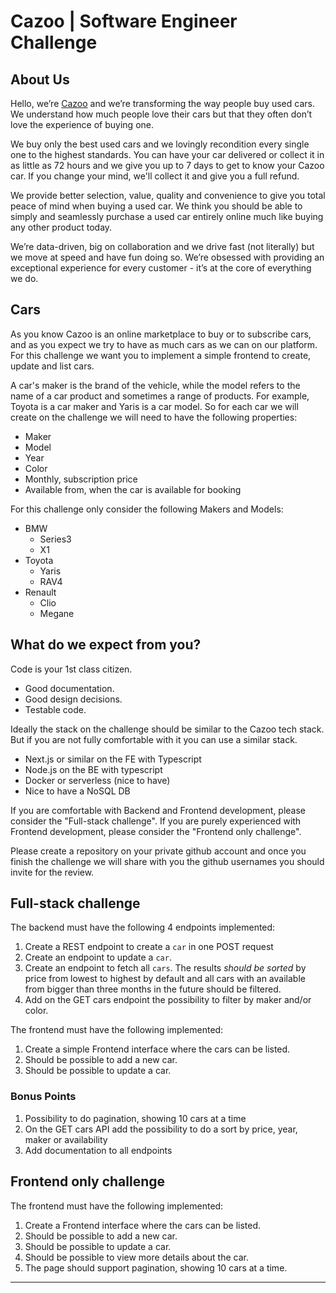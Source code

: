 # Cazoo | Software Engineer Challenge

## About Us

Hello, we’re [Cazoo](http://cazoo.co.uk/) and we’re transforming the way people buy used cars. We understand how much people love their cars but that they often don’t love the experience of buying one.

We buy only the best used cars and we lovingly recondition every single one to the highest standards. You can have your car delivered or collect it in as little as 72 hours and we give you up to 7 days to get to know your Cazoo car. If you change your mind, we'll collect it and give you a full refund.

We provide better selection, value, quality and convenience to give you total peace of mind when buying a used car. We think you should be able to simply and seamlessly purchase a used car entirely online much like buying any other product today.

We’re data-driven, big on collaboration and we drive fast (not literally) but we move at speed and have fun doing so. We’re obsessed with providing an exceptional experience for every customer - it’s at the core of everything we do. 

## Cars
As you know Cazoo is an online marketplace to buy or to subscribe cars, and as you expect we try to have as much cars as we can on our platform. For this challenge we want you to implement a simple frontend to create, update and list cars.

A car's maker is the brand of the vehicle, while the model refers to the name of a car product and sometimes a range of products. For example, Toyota is a car maker and Yaris is a car model. So for each car we will create on the challenge we will need to have the following properties:
* Maker
* Model
* Year
* Color
* Monthly, subscription price
* Available from, when the car is available for booking

For this challenge only consider the following Makers and Models:
* BMW
  * Series3
  * X1
* Toyota
  * Yaris
  * RAV4
* Renault
  * Clio
  * Megane

## What do we expect from you?
Code is your 1st class citizen.

* Good documentation.
* Good design decisions.
* Testable code.

Ideally the stack on the challenge should be similar to the Cazoo tech stack. But if you are not fully comfortable with it you can use a similar stack.
* Next.js or similar on the FE with Typescript
* Node.js on the BE with typescript
* Docker or serverless (nice to have)
* Nice to have a NoSQL DB

If you are comfortable with Backend and Frontend development, please consider the "Full-stack challenge". If you are purely experienced with Frontend development, please consider the "Frontend only challenge".

Please create a repository on your private github account and once you finish the challenge we will share with you the github usernames you should invite for the review.

## Full-stack challenge

The backend must have the following 4 endpoints implemented:
1. Create a REST endpoint to create a `car` in one POST request
1. Create an endpoint to update a `car`.
1. Create an endpoint to fetch all `cars`. The results *should be sorted* by price from lowest to highest by default and all cars with an available from bigger than three months in the future should be filtered.
1. Add on the GET cars endpoint the possibility to filter by maker and/or color.

The frontend must have the following implemented:
1. Create a simple Frontend interface where the cars can be listed.
1. Should be possible to add a new car.
1. Should be possible to update a car.

### Bonus Points

1. Possibility to do pagination, showing 10 cars at a time
1. On the GET cars API add the possibility to do a sort by price, year, maker or availability
1. Add documentation to all endpoints

## Frontend only challenge

The frontend must have the following implemented:
1. Create a Frontend interface where the cars can be listed.
1. Should be possible to add a new car.
1. Should be possible to update a car.
2. Should be possible to view more details about the car.
3. The page should support pagination, showing 10 cars at a time.


------
